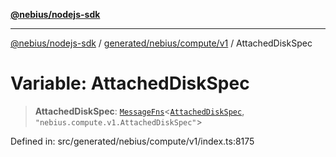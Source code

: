 [**@nebius/nodejs-sdk**](../../../../../README.md)

***

[@nebius/nodejs-sdk](../../../../../README.md) / [generated/nebius/compute/v1](../README.md) / AttachedDiskSpec

# Variable: AttachedDiskSpec

> **AttachedDiskSpec**: [`MessageFns`](../../../../../runtime/protos/core/interfaces/MessageFns.md)\<[`AttachedDiskSpec`](../interfaces/AttachedDiskSpec.md), `"nebius.compute.v1.AttachedDiskSpec"`\>

Defined in: src/generated/nebius/compute/v1/index.ts:8175
